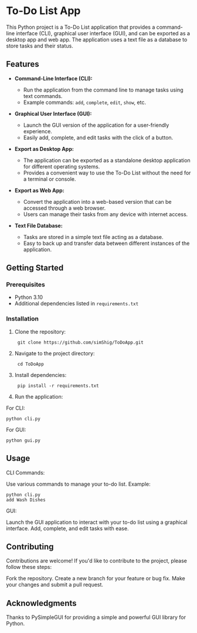 # To-Do List App

This Python project is a To-Do List application that provides a command-line interface (CLI), graphical user interface (GUI), and can be exported as a desktop app and web app.
The application uses a text file as a database to store tasks and their status.

## Features

- **Command-Line Interface (CLI):**
  - Run the application from the command line to manage tasks using text commands.
  - Example commands: `add`, `complete`, `edit`, `show`, etc.

- **Graphical User Interface (GUI):**
  - Launch the GUI version of the application for a user-friendly experience.
  - Easily add, complete, and edit tasks with the click of a button.

- **Export as Desktop App:**
  - The application can be exported as a standalone desktop application for different operating systems.
  - Provides a convenient way to use the To-Do List without the need for a terminal or console.

- **Export as Web App:**
  - Convert the application into a web-based version that can be accessed through a web browser.
  - Users can manage their tasks from any device with internet access.

- **Text File Database:**
  - Tasks are stored in a simple text file acting as a database.
  - Easy to back up and transfer data between different instances of the application.

## Getting Started

### Prerequisites

- Python 3.10
- Additional dependencies listed in `requirements.txt`

### Installation

1. Clone the repository:

        git clone https://github.com/simShig/ToDoApp.git

2. Navigate to the project directory:

        cd ToDoApp
3. Install dependencies:

        pip install -r requirements.txt
4. Run the application:

For CLI:

    python cli.py
For GUI:

    python gui.py
## Usage
CLI Commands:

Use various commands to manage your to-do list.
Example: 
    
    python cli.py 
    add Wash Dishes

GUI:

Launch the GUI application to interact with your to-do list using a graphical interface.
Add, complete, and edit tasks with ease.

## Contributing
Contributions are welcome! If you'd like to contribute to the project, please follow these steps:

Fork the repository.
Create a new branch for your feature or bug fix.
Make your changes and submit a pull request.


## Acknowledgments
Thanks to PySimpleGUI for providing a simple and powerful GUI library for Python.
